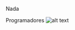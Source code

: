 Nada

Programadores
![alt text](https://img2.freepng.es/20180702/fl/kisspng-internet-technology-programmer-computer-software-e-5b39c3d85b11f2.266135851530512344373.jpg "Pachaqtec")